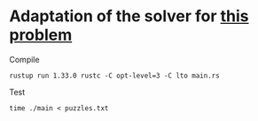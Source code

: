 # Adaptation of the solver for [this problem](https://www.spoj.com/problems/JCROSS/)


Compile

```
rustup run 1.33.0 rustc -C opt-level=3 -C lto main.rs
```

Test

```
time ./main < puzzles.txt
```
